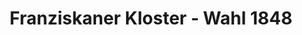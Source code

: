 ---
title: Franziskaner Kloster - Wahl 1848
image: franziskanerkloster.webp
type: ar-data
layout: poi
gmaps: 
coords: [51.1155624,7.396358]
info: |
    **1848 - Das Franziskanerkloster als Wahllokal **

    Der 1. Mai des „Revolutionsjahrs 1848“ war ein großer Tag für die Einwohner Preußens und damit auch für die Wipperfürther Bürger. Gleich zweimal sollten sie zur Wahlurne schreiten, galt es doch, die Wahlmänner zu bestimmen, die ihrerseits eine Woche später die Abgeordneten für zwei verfassunggebende Versammlungen zu wählen hatten, nämlich die preußische Nationalversammlung in Berlin und die deutsche Nationalversammlung in Frankfurt am Main, die in der Paulskirche tagen sollte. 

    Hier in der Kirche des Franziskanerklosters wurde 1848 - relativ unpolitisch -  ein erstes Wahllokal eingerichtet. Es wurden hier die Wahlmänner für die obeln genannten zwei Versammlungen in Berlin und Frankfurt gewählt. 

    Im Video haben Sie ein Gespräch mit einem Wahlmann, dem Landrat Wiethaus, und einem Wähler, Herrn Schelle erlebt.

    Landrat Wiethaus war als Wahlmann in der Frankfurter Paulskirche mit dabei. 
arDesc: |
    Halten Sie Ihre Kamera auf die Eingangstür des Franziskanerklosters.

    Reisen Sie dadurch ins Jahr 1848 - ein Jahr in dem zwei verfassungsgebende Versammlungen in Deutschland abgehalten wurden.

    Erleben Sie, welchen Bezug dieser Ort hierzu hat und was sich hier abgespielt haben könnte.
ar:
    type: image-tracking
    content: video
    location: wipperfuerth
    video: [
        {
            type: 'filename',
            filename: 'wahllokal.webm'
        }
    ]
    nft: [
        {
            type: video,
            id: "franziskanerkloster_front",
            name: "Franziskanerkloster",
            position: "120 0 -150",
            scale: "5 5 5",
            rotation: "-90 0 0"
        }
    ]
---
